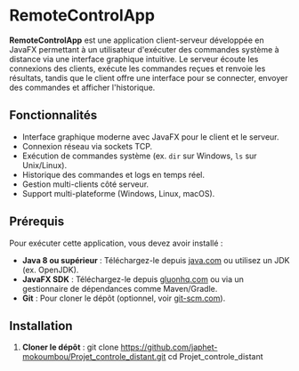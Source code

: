 # RemoteControlApp

**RemoteControlApp** est une application client-serveur développée en JavaFX permettant à un utilisateur d'exécuter des commandes système à distance via une interface graphique intuitive. Le serveur écoute les connexions des clients, exécute les commandes reçues et renvoie les résultats, tandis que le client offre une interface pour se connecter, envoyer des commandes et afficher l'historique.

## Fonctionnalités
- Interface graphique moderne avec JavaFX pour le client et le serveur.
- Connexion réseau via sockets TCP.
- Exécution de commandes système (ex. `dir` sur Windows, `ls` sur Unix/Linux).
- Historique des commandes et logs en temps réel.
- Gestion multi-clients côté serveur.
- Support multi-plateforme (Windows, Linux, macOS).

## Prérequis
Pour exécuter cette application, vous devez avoir installé :
- **Java 8 ou supérieur** : Téléchargez-le depuis [java.com](https://www.java.com) ou utilisez un JDK (ex. OpenJDK).
- **JavaFX SDK** : Téléchargez-le depuis [gluonhq.com](https://gluonhq.com/products/javafx/) ou via un gestionnaire de dépendances comme Maven/Gradle.
- **Git** : Pour cloner le dépôt (optionnel, voir [git-scm.com](https://git-scm.com/)).

## Installation
1. **Cloner le dépôt** :
   git clone https://github.com/japhet-mokoumbou/Projet_controle_distant.git
   cd Projet_controle_distant